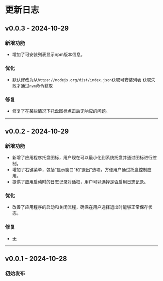# 更新日志

## v0.0.3 - 2024-10-29
### 新增功能
- 增加了可安装列表显示npm版本信息。

### 优化
- 默认修改为从`https://nodejs.org/dist/index.json`获取可安装列表 获取失败才通过`nvm`命令获取

### 修复
- 修复了在某些情况下托盘图标点击后无响应的问题。

---

## v0.0.2 - 2024-10-29
### 新增功能
- 新增了应用程序托盘图标，用户现在可以最小化到系统托盘并通过图标进行控制。
- 增加了右键菜单，包括“显示窗口”和“退出”选项，方便用户通过托盘控制应用。
- 提供了应用启动时的日志记录对话框，用户可以选择是否启用日志记录。

### 优化
- 改善了应用程序的启动和关闭流程，确保在用户选择退出时能够正常保存状态。

### 修复
- 无

---

## v0.0.1 - 2024-10-28
### 初始发布
